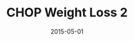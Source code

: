 ---
title: CHOP Weight Loss 2
articlename: >-
  The Role of Behavioral Economic Incentive Design and Demographic Characteristics in Financial Incentive-Based Approaches to Changing Health Behaviors: A Meta-Analysis
date: 2015-05-01
summary: >-
  Evaluate the use of behavioral economics to design financial incentives to promote health behavior change and to explore associations with demographic characteristics
authors: >-
  Haff N, Patel MS, Lim R, Zhu J, Troxel AB, Asch DA, Volpp KG.
source: 'https://www.ncbi.nlm.nih.gov/pubmed/25928816'
---
